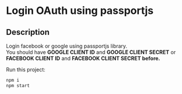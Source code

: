 # Login OAuth using passportjs
## Description
Login facebook or google using passportjs library. <br> You should have 
<b>GOOGLE CLIENT ID</b> and <b>GOOGLE CLIENT SECRET</b> or <b>FACEBOOK CLIENT ID</b> and <b>FACEBOOK CLIENT SECRET before.</b>

Run this project: 
```javascript
npm i
npm start
```
